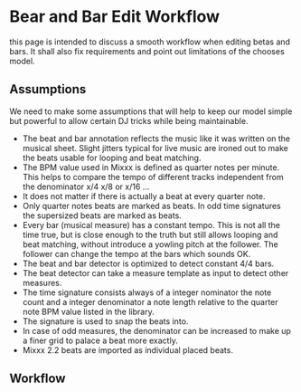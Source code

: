# Bear and Bar Edit Workflow

this page is intended to discuss a smooth workflow when editing betas and bars. It shall also fix requirements and point out limitations of the chooses model.  

## Assumptions ##

We need to make some assumptions that will help to keep our model simple but powerful to allow certain DJ tricks while being maintainable. 

* The beat and bar annotation reflects the music like it was written on the musical sheet. Slight jitters typical for live music are ironed out to make the beats usable for looping and beat matching.  
* The BPM value used in Mixxx is defined as quarter notes per minute. This helps to compare the tempo of different tracks independent from the denominator x/4 x/8 or x/16 ...
* It does not matter if there is actually a beat at every quarter note.
* Only quarter notes beats are marked as beats. In odd time signatures the supersized beats are marked as beats.   
* Every bar (musical measure) has a constant tempo. This is not all the time true, but is close enough to the truth but still allows looping and beat matching, without introduce a yowling pitch at the follower. The follower can change the tempo at the bars which sounds OK. 
* The beat and bar detector is optimized to detect constant 4/4 bars. 
* The beat detector can take a measure template as input to detect other measures.
* The time signature consists always of a integer nominator the note count and a integer denominator a note length relative to the quarter note BPM value listed in the library.  
* The signature is used to snap the beats into.  
* In case of odd measures, the denominator can be increased to make up a finer grid to palace a beat more exactly. 
* Mixxx 2.2 beats are imported as individual placed beats.    

## Workflow ##






       


